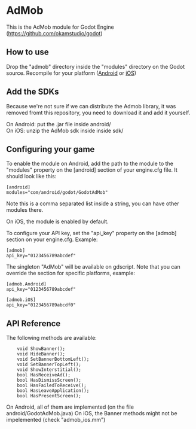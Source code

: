 AdMob
=====

This is the AdMob module for Godot Engine (https://github.com/okamstudio/godot)

How to use
----------
Drop the "admob" directory inside the "modules" directory on the Godot source. Recompile for your platform ([Android](https://github.com/okamstudio/godot/wiki/compiling_android) or [iOS](https://github.com/okamstudio/godot/wiki/compiling_ios))

Add the SDKs
------------
Because we're not sure if we can distribute the Admob library, it was removed fromt this repository, you need to download it and add it yourself.

On Android: put the .jar file inside android/  
On iOS: unzip the AdMob sdk inside inside sdk/

Configuring your game
---------------------

To enable the module on Android, add the path to the module to the "modules" property on the [android] section of your engine.cfg file. It should look like this:

	[android]
	modules="com/android/godot/GodotAdMob"

Note this is a comma separated list inside a string, you can have other modules there.

On iOS, the module is enabled by default.

To configure your API key, set the "api_key" property on the [admob] section on your engine.cfg. Example:

	[admob]
	api_key="0123456789abcdef"

The singleton "AdMob" will be available on gdscript. Note that you can override the section for specific platforms, example:


	[admob.Android]
	api_key="0123456789abcdef"

	[admob.iOS]
	api_key="0123456789abcdf0"


API Reference
-------------

The following methods are available:

        void ShowBanner();
        void HideBanner();
        void SetBannerBottomLeft();
        void SetBannerTopLeft();
        void ShowInterstitial();
        bool HasReceiveAd();
        bool HasDismissScreen();
        bool HasFailedToReceive();
        bool HasLeaveApplication();
        bool HasPresentScreen();

On Android, all of them are implemented (on the file android/GodotAdMob.java)
On iOS, the Banner methods might not be impelemented (check "admob_ios.mm")




